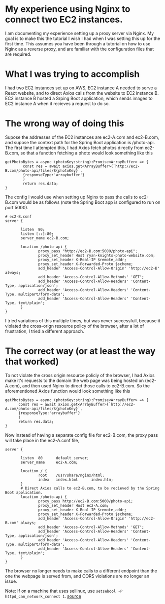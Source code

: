# My experience using Nginx to connect two EC2 instances.
  I am documenting my experience setting up a proxy server via Nginx. My goal is to make this the tutorial I wish I had when I was setting this up for the first time. This assumes you have been through a tutorial on how to use 
Nginx as a reverse proxy, and are familiar with the configuration files that are required.
# What I was trying to accomplish
  I had two EC2 instances set up on AWS, EC2 instance A needed to serve a React website, and to direct Axios calls from the website to EC2 instance B.
EC2 instance B hosted a Srping Boot application, which sends images to EC2 instance A when it recieves a request to do so.

# The wrong way of doing this
  Supose the addresses of the EC2 instances are ec2-A.com and ec2-B.com, and supose the context path for the Spring Boot application is /photo-api.
The first time I attempted this, I had Axios fetch photos directly from ec2-B.com, so that a function fetching a photo would look something like this
```
getPhotoBytes = async (photoKey:string):Promise<ArrayBuffer> => {
        const res = await axios.get<ArrayBuffer>(`http://ec2-B.com/photo-api/files/${photoKey}`,
        {responseType:'arraybuffer'}
        )
        return res.data;
}
```
  The config I would use when setting up Nginx to pass the calls to ec2-B.com would be as follows (note the 
  Spring Boot app is configured to run on port 5000). 
 ```
 # ec2-B.conf
 server {

        listen  80;
        listen [::]:80;
        server_name ec2-B.com;

        location /photo-api {
                proxy_pass "http://ec2-B.com:5000/photo-api";
                proxy_set_header Host ryan-knights-photo-website.com;
                proxy_set_header X-Real-IP $remote_addr;
                proxy_set_header X-Forwarded-Proto $scheme;
                add_header 'Access-Control-Allow-Origin' 'http://ec2-B' always;
                add_header 'Access-Control-Allow-Methods' 'GET';
                add_header 'Access-Control-Allow-Headers' 'Content-Type, application/json';
                add_header 'Access-Control-Allow-Headers' 'Content-Type, multipart/form-data';
                add_header 'Access-Control-Allow-Headers' 'Content-Type, text/plain';
        }
}

 ```
  I tried variations of this multiple times, but was never successfull, because it violated the cross-orign 
  resource policy of the browser, after a lot of frustration, I tried a different approach.
  
 # The correct way (or at least the way that worked)
  To not violate the cross origin resource policiy of the browser, I had Axios make it's requests to 
  the domain the web page was being hosted on (ec2-A.com), and then used Nginx to direct those calls to
  ec2-B.com. So the aforementioned Axios function would look something like this
  ```
  getPhotoBytes = async (photoKey:string):Promise<ArrayBuffer> => {
        const res = await axios.get<ArrayBuffer>(`http://ec2-A.com/photo-api/files/${photoKey}`,
        {responseType:'arraybuffer'}
        )
        return res.data;
}
  ```
 Now instead of having a separate config file for ec2-B.com, the proxy pass will take place in the ec2-A.conf file,
 ```
 server {

        listen  80      default_server;
        server_name     ec2-A.com;

        location / {
                root    /usr/share/nginx/html;
                index   index.html      index.htm;
        }
        # Direct Axios calls to ec2-B.com, to be recieved by the Spring Boot application.
        location /photo-api {
                proxy_pass http://ec2-B.com:5000/photo-api;
                proxy_set_header Host ec2-A.com;
                proxy_set_header X-Real-IP $remote_addr;
                proxy_set_header X-Forwarded-Proto $scheme;
                add_header 'Access-Control-Allow-Origin' 'http://ec2-B.com' always;
                add_header 'Access-Control-Allow-Methods' 'GET';
                add_header 'Access-Control-Allow-Headers' 'Content-Type, application/json';
                add_header 'Access-Control-Allow-Headers' 'Content-Type, multipart/form-data';
                add_header 'Access-Control-Allow-Headers' 'Content-Type, text/plain';
        }
}

 ```
The browser no longer needs to make calls to a different endpoint than the one the webpage is served from,
and CORS violations are no longer an issue.
  
 Note: If on a machine that uses sellinux, use `setsebool -P httpd_can_network_connect 1`. [source](https://stackoverflow.com/questions/25995060/nginx-cannot-connect-to-jenkins-on-centos-7) 

 
 
